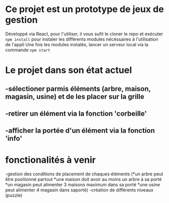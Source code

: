 # Ce projet est un prototype de jeux de gestion

Développé via React, pour l'utiliser, il vous sufit le cloner le repo et exécuter `npm install` pour instaler les différents modules nécéssaires à l'utilisation de l'appli
Une fois les modules instalés, lancer un serveur local via la commande `npm start`

# Le projet dans son état actuel

## -sélectioner parmis éléments (arbre, maison, magasin, usine) et de les placer sur la grille
## -retirer un élément via la fonction 'corbeille'
## -afficher la portée d'un élément via la fonction 'info'

# fonctionalités à venir

-gestion des conditions de placement de chaques éléments 
(*un arbre peut être positionné partout
*une maison doit avoir au moins un arbre à sa porté
*un magasin peut alimenter 3 maisons maximum dans sa porté
*une usine peut alimenter 4 magasin dans saporté)
-création de différents niveaux (puzzle)
